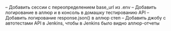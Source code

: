 – Добавить сессии с переопределением base_url из .env
– Добавить логирование в аллюр и в консоль в домашку тестированию API
– Добавить логирование response.json() в аллюр степ
– Добавить джобу с автотестами API в Jenkins, чтобы в Jenkins было видно аллюр-отчеты